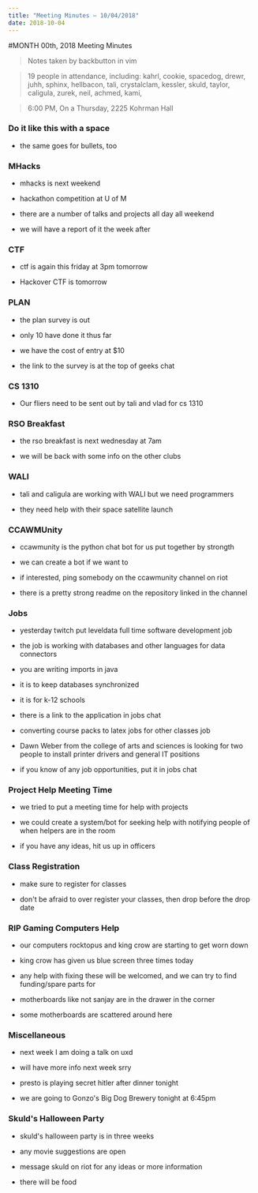 ```yaml
---
title: "Meeting Minutes – 10/04/2018"
date: 2018-10-04
---
```

#MONTH 00th, 2018 Meeting Minutes
> Notes taken by backbutton in vim

> 19 people in attendance, including: kahrl, cookie, spacedog, drewr, juhh, sphinx, hellbacon, tali, crystalclam, kessler, skuld, taylor, caligula, zurek, neil, achmed, kami, 

> 6:00 PM, On a Thursday, 2225 Kohrman Hall

### Do it like this with a space

* the same goes for bullets, too

### MHacks

* mhacks is next weekend

* hackathon competition at U of M

* there are a number of talks and projects all day all weekend

* we will have a report of it the week after

### CTF

* ctf is again this friday at 3pm tomorrow

* Hackover CTF is tomorrow

### PLAN

* the plan survey is out

* only 10 have done it thus far

* we have the cost of entry at $10

* the link to the survey is at the top of geeks chat

### CS 1310

* Our fliers need to be sent out by tali and vlad for cs 1310

### RSO Breakfast

* the rso breakfast is next wednesday at 7am

* we will be back with some info on the other clubs

### WALI

* tali and caligula are working with WALI but we need programmers

* they need help with their space satellite launch

### CCAWMUnity

* ccawmunity is the python chat bot for us put together by strongth

* we can create a bot if we want to

* if interested, ping somebody on the ccawmunity channel on riot

* there is a pretty strong readme on the repository linked in the channel

### Jobs

* yesterday twitch put leveldata full time software development job

* the job is working with databases and other languages for data connectors

* you are writing imports in java

* it is to keep databases synchronized

* it is for k-12 schools

* there is a link to the application in jobs chat

* converting course packs to latex jobs for other classes job

* Dawn Weber from the college of arts and sciences is looking for two people to install printer drivers and general IT positions

* if you know of any job opportunities, put it in jobs chat

### Project Help Meeting Time

* we tried to put a meeting time for help with projects

* we could create a system/bot for seeking help with notifying people of when helpers are in the room

* if you have any ideas, hit us up in officers

### Class Registration

* make sure to register for classes

* don't be afraid to over register your classes, then drop before the drop date

### RIP Gaming Computers Help

* our computers rocktopus and king crow are starting to get worn down

* king crow has given us blue screen three times today

* any help with fixing these will be welcomed, and we can try to find funding/spare parts for

* motherboards like not sanjay are in the drawer in the corner

* some motherboards are scattered around here

### Miscellaneous

* next week I am doing a talk on uxd

* will have more info next week srry

* presto is playing secret hitler after dinner tonight

* we are going to Gonzo's Big Dog Brewery tonight at 6:45pm

### Skuld's Halloween Party

* skuld's halloween party is in three weeks

* any movie suggestions are open

* message skuld on riot for any ideas or more information

* there will be food
